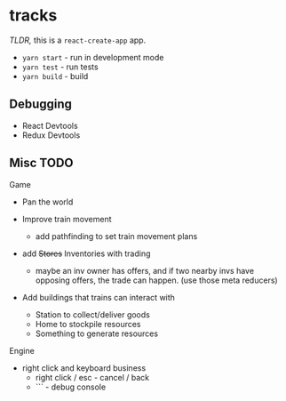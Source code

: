 # tracks

*TLDR,* this is a `react-create-app` app.

- `yarn start` - run in development mode
- `yarn test` - run tests
- `yarn build` - build

## Debugging

- React Devtools
- Redux Devtools

## Misc TODO

Game 

- Pan the world

- Improve train movement
    - add pathfinding to set train movement plans
    
- add ~~Stores~~ Inventories with trading 
    - maybe an inv owner has offers, and if two nearby invs have opposing offers, the trade can happen. (use those meta reducers)
    
- Add buildings that trains can interact with
    - Station to collect/deliver goods
    - Home to stockpile resources
    - Something to generate resources

Engine
- right click and keyboard business
    - right click / esc - cancel / back
    - `\`` - debug console

